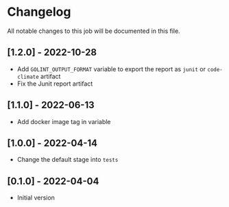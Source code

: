 # Changelog
All notable changes to this job will be documented in this file.

## [1.2.0] - 2022-10-28
* Add `GOLINT_OUTPUT_FORMAT` variable to export the report as `junit` or `code-climate` artifact
* Fix the Junit report artifact

## [1.1.0] - 2022-06-13
* Add docker image tag in variable 

## [1.0.0] - 2022-04-14
* Change the default stage into `tests`

## [0.1.0] - 2022-04-04
* Initial version
